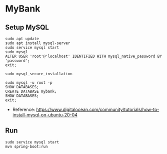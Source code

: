 # MyBank

## Setup MySQL
```
sudo apt update
sudo apt install mysql-server
sudo service mysql start
sudo mysql
ALTER USER 'root'@'localhost' IDENTIFIED WITH mysql_native_password BY 'password';
exit;
```
```
sudo mysql_secure_installation
```
```
sudo mysql -u root -p
SHOW DATABASES;
CREATE DATABASE mybank;
SHOW DATABASES;
exit;
```
 - Reference: https://www.digitalocean.com/community/tutorials/how-to-install-mysql-on-ubuntu-20-04
## Run
```
sudo service mysql start
mvn spring-boot:run
```
